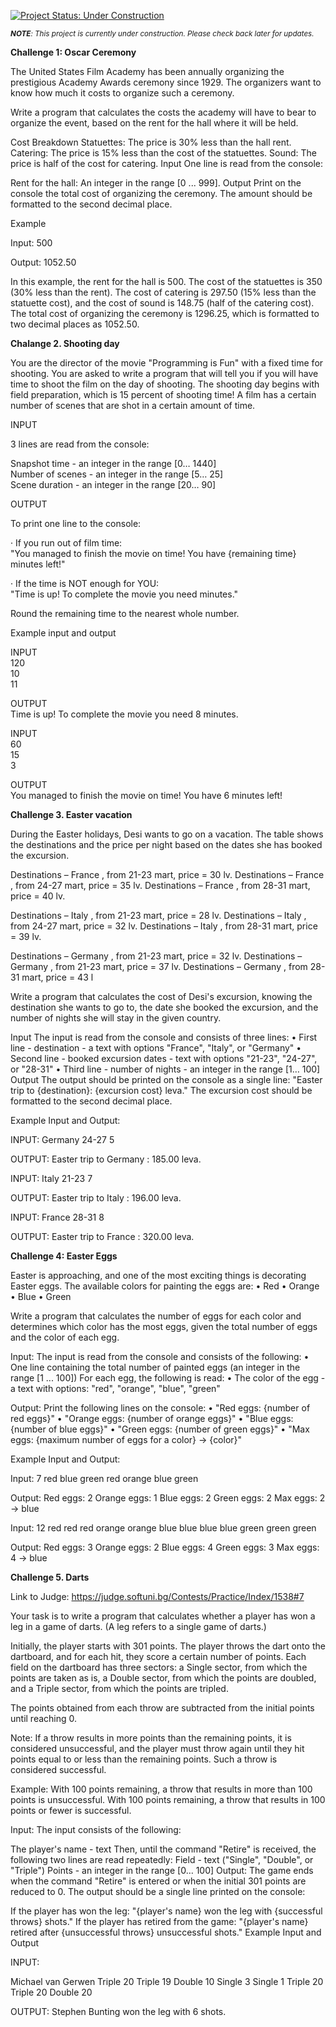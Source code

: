 
[![Project Status: Under Construction](https://img.shields.io/badge/Project%20Status-Under%20Construction-yellow)](https://github.com/YavorMarkov/Python_Challanges_and_Solutions)


<i><sub>**NOTE**: This project is currently under construction. Please check back later for updates.</i></sub>



**Challenge 1: Oscar Ceremony**

The United States Film Academy has been annually organizing the prestigious Academy Awards ceremony since 1929. The organizers want to know how much it costs to organize such a ceremony.

Write a program that calculates the costs the academy will have to bear to organize the event, based on the rent for the hall where it will be held.

Cost Breakdown
Statuettes: The price is 30% less than the hall rent.
Catering: The price is 15% less than the cost of the statuettes.
Sound: The price is half of the cost for catering.
Input
One line is read from the console:

Rent for the hall: An integer in the range [0 ... 999].
Output
Print on the console the total cost of organizing the ceremony. The amount should be formatted to the second decimal place.

Example

Input:
500

Output:
1052.50

In this example, the rent for the hall is 500. The cost of the statuettes is 350 (30% less than the rent). The cost of catering is 297.50 (15% less than the statuette cost), and the cost of sound is 148.75 (half of the catering cost). The total cost of organizing the ceremony is 1296.25, which is formatted to two decimal places as 1052.50.



**Chalange 2. Shooting day**

You are the director of the movie "Programming is Fun" with a fixed time for shooting. You are asked to write a program that will tell you if you will have time to shoot the film on the day of shooting. The shooting day begins with field preparation, which is 15 percent of shooting time! A film has a certain number of scenes that are shot in a certain amount of time.

INPUT

3 lines are read from the console:

Snapshot time - an integer in the range [0… 1440]<br>
Number of scenes - an integer in the range [5… 25]<br>
Scene duration - an integer in the range [20… 90]

OUTPUT

To print one line to the console:

· If you run out of film time:<br>
"You managed to finish the movie on time! You have {remaining time} minutes left!"

· If the time is NOT enough for YOU:<br>
"Time is up! To complete the movie you need minutes."

Round the remaining time to the nearest whole number.

Example input and output

INPUT<br>
120<br>
10<br>
11<br>

OUTPUT<br>
Time is up! To complete the movie you need 8 minutes.<br>

INPUT<br>
60<br>
15<br>
3<br>


OUTPUT<br>
You managed to finish the movie on time! You have 6 minutes left!

**Challenge 3. Easter vacation**

During the Easter holidays, Desi wants to go on a vacation. The table shows the destinations and the price per night based on the dates she has booked the excursion.

Destinations – France , from 21-23 mart, price = 30 lv.
Destinations – France , from 24-27 mart, price = 35 lv.
Destinations – France , from 28-31 mart, price = 40 lv.

Destinations – Italy , from 21-23 mart, price = 28 lv.
Destinations – Italy , from 24-27 mart, price = 32 lv.
Destinations – Italy , from 28-31 mart, price = 39 lv.

Destinations – Germany , from 21-23 mart, price = 32 lv.
Destinations – Germany , from 21-23 mart, price = 37 lv.
Destinations – Germany , from 28-31 mart, price = 43 l

Write a program that calculates the cost of Desi's excursion, knowing the destination she wants to go to, the date she booked the excursion, and the number of nights she will stay in the given country.

Input
The input is read from the console and consists of three lines:
• First line - destination - a text with options "France", "Italy", or "Germany"
• Second line - booked excursion dates - text with options "21-23", "24-27", or "28-31"
• Third line - number of nights - an integer in the range [1… 100]
Output
The output should be printed on the console as a single line:
"Easter trip to {destination}: {excursion cost} leva."
The excursion cost should be formatted to the second decimal place.

Example Input and Output:<p>

INPUT:
Germany
24-27
5

OUTPUT:
Easter trip to Germany : 185.00 leva.

INPUT:
Italy
21-23
7

OUTPUT:
Easter trip to Italy : 196.00 leva.

INPUT:
France
28-31
8

OUTPUT:<r>
Easter trip to France : 320.00 leva.

**Challenge 4: Easter Eggs**



Easter is approaching, and one of the most exciting things is decorating Easter eggs. The available colors for painting the eggs are:
• Red
• Orange
• Blue
• Green

Write a program that calculates the number of eggs for each color and determines which color has the most eggs, given the total number of eggs and the color of each egg.

Input:
The input is read from the console and consists of the following:
• One line containing the total number of painted eggs (an integer in the range [1 ... 100])
For each egg, the following is read:
• The color of the egg - a text with options: "red", "orange", "blue", "green"

Output:
Print the following lines on the console:
• "Red eggs: {number of red eggs}"
• "Orange eggs: {number of orange eggs}"
• "Blue eggs: {number of blue eggs}"
• "Green eggs: {number of green eggs}"
• "Max eggs: {maximum number of eggs for a color} -> {color}"

Example Input and Output:

Input:
7
red
blue
green
red
orange
blue
green

Output:
Red eggs: 2
Orange eggs: 1
Blue eggs: 2
Green eggs: 2
Max eggs: 2 -> blue

Input:
12
red
red
red
orange
orange
blue
blue
blue
blue
green
green
green

Output:
Red eggs: 3
Orange eggs: 2
Blue eggs: 4
Green eggs: 3
Max eggs: 4 -> blue


**Challenge 5. Darts**

Link to Judge: https://judge.softuni.bg/Contests/Practice/Index/1538#7

Your task is to write a program that calculates whether a player has won a leg in a game of darts. (A leg refers to a single game of darts.)

Initially, the player starts with 301 points. The player throws the dart onto the dartboard, and for each hit, they score a certain number of points. Each field on the dartboard has three sectors: a Single sector, from which the points are taken as is, a Double sector, from which the points are doubled, and a Triple sector, from which the points are tripled.

The points obtained from each throw are subtracted from the initial points until reaching 0.

Note: If a throw results in more points than the remaining points, it is considered unsuccessful, and the player must throw again until they hit points equal to or less than the remaining points. Such a throw is considered successful.

Example: With 100 points remaining, a throw that results in more than 100 points is unsuccessful. With 100 points remaining, a throw that results in 100 points or fewer is successful.

Input:
The input consists of the following:

The player's name - text
Then, until the command "Retire" is received, the following two lines are read repeatedly:
Field - text ("Single", "Double", or "Triple")
Points - an integer in the range [0… 100]
Output:
The game ends when the command "Retire" is entered or when the initial 301 points are reduced to 0. The output should be a single line printed on the console:

If the player has won the leg:
"{player's name} won the leg with {successful throws} shots."
If the player has retired from the game:
"{player's name} retired after {unsuccessful throws} unsuccessful shots."
Example Input and Output

INPUT:

Michael van Gerwen
Triple
20
Triple
19
Double
10
Single
3
Single
1
Triple
20
Triple
20
Double
20

OUTPUT:
Stephen Bunting won the leg with 6 shots.